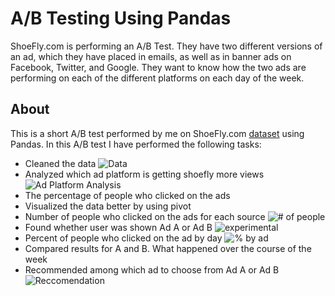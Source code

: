 # A/B Testing Using Pandas

ShoeFly.com is performing an A/B Test. They have two different versions of an ad, which they have placed in emails, as well as in banner ads on Facebook, Twitter, and Google. They want to know how the two ads are performing on each of the different platforms on each day of the week.

## About

This is a short A/B test performed by me on ShoeFly.com [dataset]() using Pandas. In this A/B test I have performed the following tasks:
- Cleaned the data ![Data]()
- Analyzed which ad platform is getting shoefly more views ![Ad Platform Analysis]()
- The percentage of people who clicked on the ads 
- Visualized the data better by using pivot 
- Number of people who clicked on the ads for each source ![# of people]()
- Found whether user was shown Ad A or Ad B ![experimental]()
- Percent of people who clicked on the ad by day ![% by ad]()
- Compared results for A and B. What happened over the course of the week
- Recommended among which ad to choose from Ad A or Ad B ![Reccomendation]()